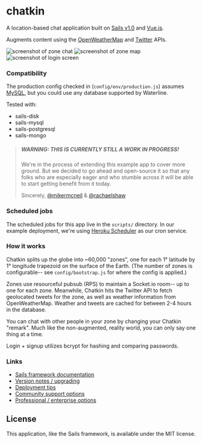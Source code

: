 # chatkin

A location-based chat application built on [Sails v1.0](http://sailsjs.com) and [Vue.js](https://vuejs.org/).

Augments content using the [OpenWeatherMap](http://openweathermap.org/) and [Twitter](https://dev.twitter.com/) APIs.

![screenshot of zone chat](https://cloud.githubusercontent.com/assets/618009/24832727/aa58edb6-1c7b-11e7-9fe0-753748755399.png)
![screenshot of zone map](https://cloud.githubusercontent.com/assets/618009/24832737/d8a6355c-1c7b-11e7-8cd8-dd629eec37df.png)
![screenshot of login screen](https://cloud.githubusercontent.com/assets/618009/24832755/584032ae-1c7c-11e7-8267-0a593f096261.png)


### Compatibility

The production config checked in (`config/env/production.js`) assumes [MySQL](https://www.mysql.com/), but you could use any database supported by Waterline.

Tested with:
+ sails-disk
+ sails-mysql
+ sails-postgresql
+ sails-mongo


> ##### WARNING: THIS IS CURRENTLY STILL A WORK IN PROGRESS!
>
> We're in the process of extending this example app to cover more ground.  But we decided to go ahead and open-source it so that any folks who are especially eager and who stumble across it will be able to start getting benefit from it today.
> 
> Sincerely,
> [@mikermcneil](https://github.com/mikermcneil) &amp; [@rachaelshaw](https://github.com/rachaelshaw)


### Scheduled jobs

The scheduled jobs for this app live in the `scripts/` directory.  In our example deployment, we're using [Heroku Scheduler](https://devcenter.heroku.com/articles/scheduler) as our cron service.

### How it works

Chatkin splits up the globe into ~60,000 "zones", one for each 1° latitude by 1° longitude trapezoid on the surface of the Earth.  (The number of zones is configurable-- see `config/bootstrap.js` for where the config is applied.)

Zones use resourceful pubsub (RPS) to maintain a Socket.io room-- up to one for each zone.  Meanwhile, Chatkin hits the Twitter API to fetch geolocated tweets for the zone, as well as weather information from OpenWeatherMap.  Weather and tweets are cached for between 2-4 hours in the database.

You can chat with other people in your zone by changing your Chatkin "remark".
Much like the non-augmented, reality world, you can only say one thing at a time.

Login + signup utilizes bcrypt for hashing and comparing passwords.


### Links

+ [Sails framework documentation](https://sailsjs.com/documentation)
+ [Version notes / upgrading](https://sailsjs.com/documentation/upgrading/to-v-1-0)
+ [Deployment tips](https://sailsjs.com/documentation/concepts/deployment)
+ [Community support options](https://sailsjs.com/support)
+ [Professional / enterprise options](https://sailsjs.com/studio)


## License

This application, like the Sails framework, is available under the MIT license.
